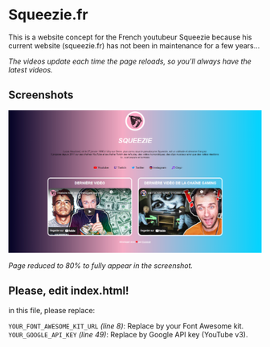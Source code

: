 # Squeezie.fr
This is a website concept for the French youtubeur Squeezie because his current website (squeezie.fr) has not been in maintenance for a few years...

*The videos update each time the page reloads, so you'll always have the latest videos.*

## Screenshots

![Screenshot](https://github.com/euzzeud/Squeezie.fr/blob/main/images/screenshot.png?raw=true)

*Page reduced to 80% to fully appear in the screenshot.*

## Please, edit index.html!

in this file, please replace:

`YOUR_FONT_AWESOME_KIT_URL` *(line 8)*: Replace by your Font Awesome kit. 
`YOUR_GOOGLE_API_KEY` *(line 49)*: Replace by Google API key (YouTube v3).
